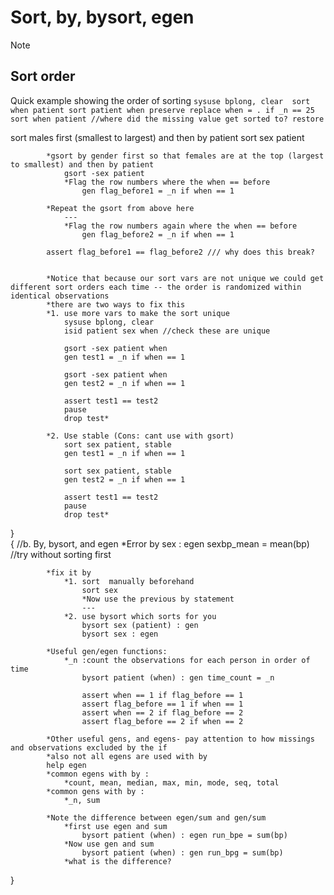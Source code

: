 # Sort, by, bysort, egen
 
Note 

## Sort order
Quick example showing the order of sorting
		````
		sysuse bplong, clear 
		sort when patient
		sort patient when
		preserve
		replace when = . if _n == 25
		sort when patient //where did the missing value get sorted to?
		restore 
		````			


sort males first (smallest to largest) and then by patient
			sort sex patient
			
			*gsort by gender first so that females are at the top (largest to smallest) and then by patient
				gsort -sex patient 
				*Flag the row numbers where the when == before 
					gen flag_before1 = _n if when == 1
		
			*Repeat the gsort from above here 
				--- 
				*Flag the row numbers again where the when == before 
					gen flag_before2 = _n if when == 1
			
			assert flag_before1 == flag_before2 /// why does this break?
			
	
			*Notice that because our sort vars are not unique we could get different sort orders each time -- the order is randomized within identical observations
			*there are two ways to fix this 
			*1. use more vars to make the sort unique 
				sysuse bplong, clear 
				isid patient sex when //check these are unique 
				
				gsort -sex patient when 
				gen test1 = _n if when == 1

				gsort -sex patient when 
				gen test2 = _n if when == 1
				
				assert test1 == test2 
				pause 
				drop test*
			
			*2. Use stable (Cons: cant use with gsort)				
				sort sex patient, stable
				gen test1 = _n if when == 1

				sort sex patient, stable  
				gen test2 = _n if when == 1
				
				assert test1 == test2 
				pause 
				drop test*
}		
{		//b. By, bysort, and egen 
			*Error
			by sex : egen sexbp_mean = mean(bp) //try without sorting first
			
			*fix it by 
				*1. sort  manually beforehand
					sort sex
					*Now use the previous by statement
					---
				*2. use bysort which sorts for you
					bysort sex (patient) : gen 
					bysort sex : egen 
			
			*Useful gen/egen functions: 
				*_n :count the observations for each person in order of time 
					bysort patient (when) : gen time_count = _n
				
					assert when == 1 if flag_before == 1
					assert flag_before == 1 if when == 1
					assert when == 2 if flag_before == 2
					assert flag_before == 2 if when == 2
			
			*Other useful gens, and egens- pay attention to how missings and observations excluded by the if
			*also not all egens are used with by
			help egen 
			*common egens with by :
				*count, mean, median, max, min, mode, seq, total 
			*common gens with by : 
				*_n, sum 
			
			*Note the difference between egen/sum and gen/sum
				*first use egen and sum
					bysort patient (when) : egen run_bpe = sum(bp) 
				*Now use gen and sum 
					bysort patient (when) : gen run_bpg = sum(bp) 
				*what is the difference?
}		
